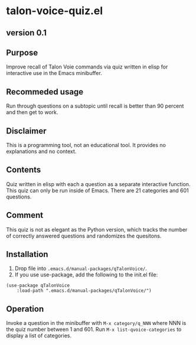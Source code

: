 # talon-voice-quiz.el

## version 0.1

## Purpose
Improve recall of Talon Voie commands via quiz written in elisp for interactive use in the Emacs minibuffer.

## Recommeded usage
Run through questions on a subtopic until recall is better than 90 percent and then get to work.

## Disclaimer
This is a programming tool, not an educational tool.
It provides no explanations and no context.

## Contents
Quiz written in elisp with each a question as a separate interactive function.
This quiz can only be run inside of Emacs.
There are 21 categories and 601 questions.


## Comment
This quiz is not as elegant as the Python version, which tracks the number of correctly answered questions and randomizes the quesitons.

## Installation

1. Drop file into `.emacs.d/manual-packages/qTalonVoice/`.
2. If you use use-package, add the following to the init.el file:

```elisp
(use-package qTalonVoice
    :load-path ".emacs.d/manual-packages/qTalonVoice/")
```

## Operation

Invoke a question in the minibuffer with `M-x category/q_NNN` where NNN is the quiz number between 1 and 601.
Run `M-x list-qvoice-categories` to display a list of categories.



